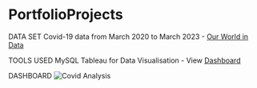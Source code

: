 # PortfolioProjects

DATA SET 
Covid-19 data from March 2020 to March 2023 - [Our World in Data](https://ourworldindata.org/covid-deaths)


TOOLS USED 
MySQL
Tableau for Data Visualisation - View [Dashboard](https://public.tableau.com/app/profile/shivangi.purty/viz/CovidDashboard_16845887808030/Dashboard1?publish=yes)


DASHBOARD
![Covid Analysis](https://github.com/shivp4/PortfolioProjects/assets/120942235/c38d9dd8-f5aa-4475-9b12-a9580502fe68)
